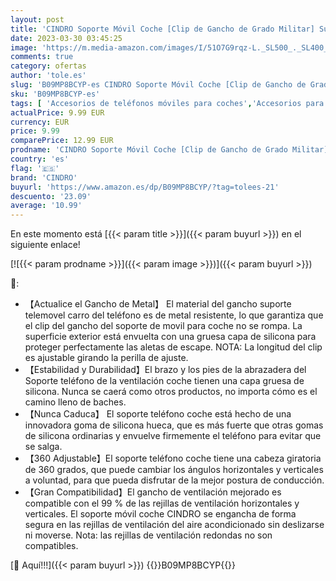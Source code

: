 ```yaml
---
layout: post
title: 'CINDRO Soporte Móvil Coche [Clip de Gancho de Grado Militar] Suporte Telemovel Carro para Coche Aire Ventilación Clip Sujeta Móvil Coche en Accesorios Coche Universal para Teléfono Inteligente iPhone'
date: 2023-03-30 03:45:25
image: 'https://m.media-amazon.com/images/I/51O7G9rqz-L._SL500_._SL400_.jpg'
comments: true
category: ofertas
author: 'tole.es'
slug: 'B09MP8BCYP-es CINDRO Soporte Móvil Coche [Clip de Gancho de Grado...'
sku: 'B09MP8BCYP-es'
tags: [ 'Accesorios de teléfonos móviles para coches','Accesorios para móviles','Comunicación móvil y accesorios','Cunas de teléfonos móviles para coches','Electrónica','cindro','iphone','🇪🇸', ]
actualPrice: 9.99 EUR
currency: EUR
price: 9.99
comparePrice: 12.99 EUR
prodname: 'CINDRO Soporte Móvil Coche [Clip de Gancho de Grado Militar] Suporte Telemovel Carro para Coche Aire Ventilación Clip Sujeta Móvil Coche en Accesorios Coche Universal para Teléfono Inteligente iPhone'
country: 'es'
flag: '🇪🇸'
brand: 'CINDRO'
buyurl: 'https://www.amazon.es/dp/B09MP8BCYP/?tag=tolees-21'
descuento: '23.09'
average: '10.99'
---
```


En este momento está [{{< param title >}}]({{< param buyurl >}}) en el siguiente enlace!

[![{{< param prodname >}}]({{< param image >}})]({{< param buyurl >}})

🔎:

- 【Actualice el Gancho de Metal】 El material del gancho suporte telemovel carro del teléfono es de metal resistente, lo que garantiza que el clip del gancho del soporte de movil para coche no se rompa. La superficie exterior está envuelta con una gruesa capa de silicona para proteger perfectamente las aletas de escape. NOTA: La longitud del clip es ajustable girando la perilla de ajuste.
- 【Estabilidad y Durabilidad】El brazo y los pies de la abrazadera del Soporte teléfono de la ventilación coche tienen una capa gruesa de silicona. Nunca se caerá como otros productos, no importa cómo es el camino lleno de baches.
- 【Nunca Caduca】 El soporte teléfono coche está hecho de una innovadora goma de silicona hueca, que es más fuerte que otras gomas de silicona ordinarias y envuelve firmemente el teléfono para evitar que se salga.
- 【360 Adjustable】El soporte teléfono coche tiene una cabeza giratoria de 360 grados, que puede cambiar los ángulos horizontales y verticales a voluntad, para que pueda disfrutar de la mejor postura de conducción.
- 【Gran Compatibilidad】El gancho de ventilación mejorado es compatible con el 99 % de las rejillas de ventilación horizontales y verticales. El soporte móvil coche CINDRO se engancha de forma segura en las rejillas de ventilación del aire acondicionado sin deslizarse ni moverse. Nota: las rejillas de ventilación redondas no son compatibles.

[🛒 Aquí!!!]({{< param buyurl >}})
{{<world>}}B09MP8BCYP{{</world>}}
